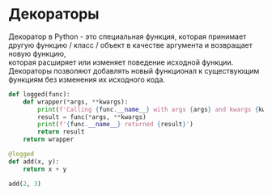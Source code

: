 # Декораторы

Декоратор в Python - это специальная функция, которая принимает другую функцию / класс / объект в качестве аргумента и возвращает новую функцию,<br>
которая расширяет или изменяет поведение исходной функции.<br>
Декораторы позволяют добавлять новый функционал к существующим функциям без изменения их исходного кода.<br>

```Python
def logged(func):
    def wrapper(*args, **kwargs):
        print(f'Calling {func.__name__} with args {args} and kwargs {kwargs}')
        result = func(*args, **kwargs)
        print(f'{func.__name__} returned {result}')
        return result
    return wrapper

@logged
def add(x, y):
    return x + y

add(2, 3)
```
